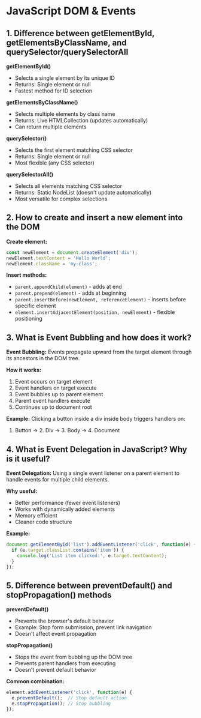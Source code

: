 # JavaScript DOM & Events 

## 1. Difference between getElementById, getElementsByClassName, and querySelector/querySelectorAll

**getElementById()**
- Selects a single element by its unique ID
- Returns: Single element or null
- Fastest method for ID selection

**getElementsByClassName()**
- Selects multiple elements by class name
- Returns: Live HTMLCollection (updates automatically)
- Can return multiple elements

**querySelector()**
- Selects the first element matching CSS selector
- Returns: Single element or null
- Most flexible (any CSS selector)

**querySelectorAll()**
- Selects all elements matching CSS selector
- Returns: Static NodeList (doesn't update automatically)
- Most versatile for complex selections

## 2. How to create and insert a new element into the DOM

**Create element:**
```javascript
const newElement = document.createElement('div');
newElement.textContent = 'Hello World';
newElement.className = 'my-class';
```

**Insert methods:**
- `parent.appendChild(element)` - adds at end
- `parent.prepend(element)` - adds at beginning  
- `parent.insertBefore(newElement, referenceElement)` - inserts before specific element
- `element.insertAdjacentElement(position, newElement)` - flexible positioning

## 3. What is Event Bubbling and how does it work?

**Event Bubbling:** Events propagate upward from the target element through its ancestors in the DOM tree.

**How it works:**
1. Event occurs on target element
2. Event handlers on target execute
3. Event bubbles up to parent element
4. Parent event handlers execute
5. Continues up to document root

**Example:** Clicking a button inside a div inside body triggers handlers on:
1. Button → 2. Div → 3. Body → 4. Document

## 4. What is Event Delegation in JavaScript? Why is it useful?

**Event Delegation:** Using a single event listener on a parent element to handle events for multiple child elements.

**Why useful:**
-  Better performance (fewer event listeners)
-  Works with dynamically added elements
-  Memory efficient
-  Cleaner code structure

**Example:**
```javascript
document.getElementById('list').addEventListener('click', function(e) {
  if (e.target.classList.contains('item')) {
    console.log('List item clicked:', e.target.textContent);
  }
});
```

## 5. Difference between preventDefault() and stopPropagation() methods

**preventDefault()**
- Prevents the browser's default behavior
- Example: Stop form submission, prevent link navigation
- Doesn't affect event propagation

**stopPropagation()**
- Stops the event from bubbling up the DOM tree
- Prevents parent handlers from executing
- Doesn't prevent default behavior

**Common combination:**
```javascript
element.addEventListener('click', function(e) {
  e.preventDefault();  // Stop default action
  e.stopPropagation(); // Stop bubbling
});
```